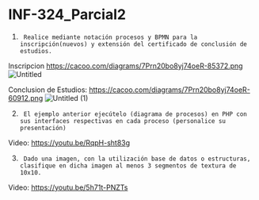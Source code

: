 # INF-324_Parcial2
1.      Realice mediante notación procesos y BPMN para la inscripción(nuevos) y extensión del certificado de conclusión de estudios.

Inscripcion https://cacoo.com/diagrams/7Prn20bo8yj74oeR-85372.png
![Untitled](https://user-images.githubusercontent.com/70820314/203802118-65e990ef-1b9a-425b-a059-13166fdb62a2.png)

Conclusion de Estudios: https://cacoo.com/diagrams/7Prn20bo8yj74oeR-60912.png
![Untitled (1)](https://user-images.githubusercontent.com/70820314/203834584-46ed8997-e530-4518-aae7-c1dd441c3610.png)




2.      El ejemplo anterior ejecútelo (diagrama de procesos) en PHP con sus interfaces respectivas en cada proceso (personalice su presentación)

Video: https://youtu.be/RqpH-sht83g

3.      Dado una imagen, con la utilización base de datos o estructuras, clasifique en dicha imagen al menos 3 segmentos de textura de 10x10.

Video: https://youtu.be/5h71t-PNZTs
